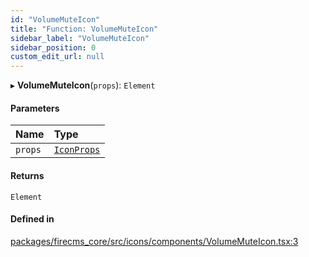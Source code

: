 ```yaml
---
id: "VolumeMuteIcon"
title: "Function: VolumeMuteIcon"
sidebar_label: "VolumeMuteIcon"
sidebar_position: 0
custom_edit_url: null
---
```


▸ **VolumeMuteIcon**(`props`): `Element`

#### Parameters

| Name | Type |
| :------ | :------ |
| `props` | [`IconProps`](../types/IconProps.md) |

#### Returns

`Element`

#### Defined in

[packages/firecms_core/src/icons/components/VolumeMuteIcon.tsx:3](https://github.com/FireCMSco/firecms/blob/d45f3739/packages/firecms_core/src/icons/components/VolumeMuteIcon.tsx#L3)
